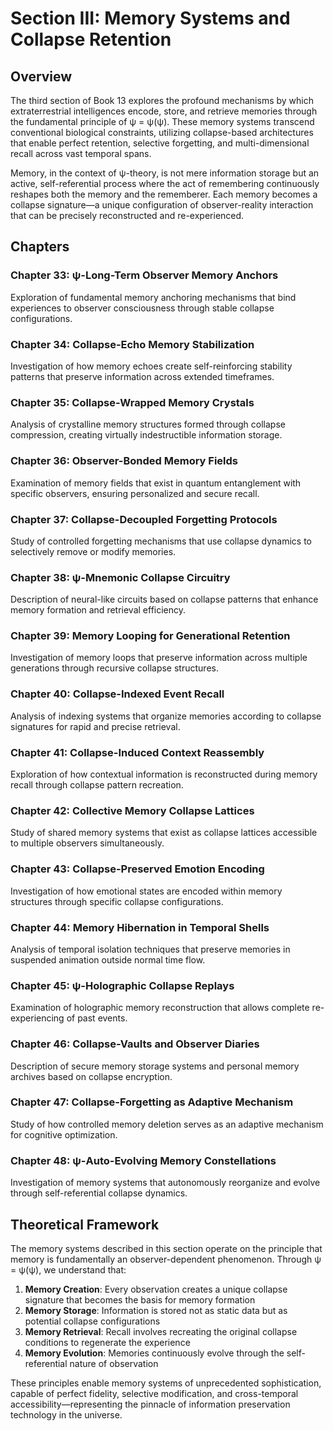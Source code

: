 # Section III: Memory Systems and Collapse Retention

## Overview

The third section of Book 13 explores the profound mechanisms by which extraterrestrial intelligences encode, store, and retrieve memories through the fundamental principle of ψ = ψ(ψ). These memory systems transcend conventional biological constraints, utilizing collapse-based architectures that enable perfect retention, selective forgetting, and multi-dimensional recall across vast temporal spans.

Memory, in the context of ψ-theory, is not mere information storage but an active, self-referential process where the act of remembering continuously reshapes both the memory and the rememberer. Each memory becomes a collapse signature—a unique configuration of observer-reality interaction that can be precisely reconstructed and re-experienced.

## Chapters

### Chapter 33: ψ-Long-Term Observer Memory Anchors
Exploration of fundamental memory anchoring mechanisms that bind experiences to observer consciousness through stable collapse configurations.

### Chapter 34: Collapse-Echo Memory Stabilization  
Investigation of how memory echoes create self-reinforcing stability patterns that preserve information across extended timeframes.

### Chapter 35: Collapse-Wrapped Memory Crystals
Analysis of crystalline memory structures formed through collapse compression, creating virtually indestructible information storage.

### Chapter 36: Observer-Bonded Memory Fields
Examination of memory fields that exist in quantum entanglement with specific observers, ensuring personalized and secure recall.

### Chapter 37: Collapse-Decoupled Forgetting Protocols
Study of controlled forgetting mechanisms that use collapse dynamics to selectively remove or modify memories.

### Chapter 38: ψ-Mnemonic Collapse Circuitry
Description of neural-like circuits based on collapse patterns that enhance memory formation and retrieval efficiency.

### Chapter 39: Memory Looping for Generational Retention
Investigation of memory loops that preserve information across multiple generations through recursive collapse structures.

### Chapter 40: Collapse-Indexed Event Recall
Analysis of indexing systems that organize memories according to collapse signatures for rapid and precise retrieval.

### Chapter 41: Collapse-Induced Context Reassembly
Exploration of how contextual information is reconstructed during memory recall through collapse pattern recreation.

### Chapter 42: Collective Memory Collapse Lattices
Study of shared memory systems that exist as collapse lattices accessible to multiple observers simultaneously.

### Chapter 43: Collapse-Preserved Emotion Encoding
Investigation of how emotional states are encoded within memory structures through specific collapse configurations.

### Chapter 44: Memory Hibernation in Temporal Shells
Analysis of temporal isolation techniques that preserve memories in suspended animation outside normal time flow.

### Chapter 45: ψ-Holographic Collapse Replays
Examination of holographic memory reconstruction that allows complete re-experiencing of past events.

### Chapter 46: Collapse-Vaults and Observer Diaries
Description of secure memory storage systems and personal memory archives based on collapse encryption.

### Chapter 47: Collapse-Forgetting as Adaptive Mechanism
Study of how controlled memory deletion serves as an adaptive mechanism for cognitive optimization.

### Chapter 48: ψ-Auto-Evolving Memory Constellations
Investigation of memory systems that autonomously reorganize and evolve through self-referential collapse dynamics.

## Theoretical Framework

The memory systems described in this section operate on the principle that memory is fundamentally an observer-dependent phenomenon. Through ψ = ψ(ψ), we understand that:

1. **Memory Creation**: Every observation creates a unique collapse signature that becomes the basis for memory formation
2. **Memory Storage**: Information is stored not as static data but as potential collapse configurations
3. **Memory Retrieval**: Recall involves recreating the original collapse conditions to regenerate the experience
4. **Memory Evolution**: Memories continuously evolve through the self-referential nature of observation

These principles enable memory systems of unprecedented sophistication, capable of perfect fidelity, selective modification, and cross-temporal accessibility—representing the pinnacle of information preservation technology in the universe. 